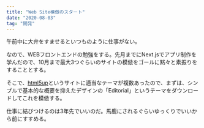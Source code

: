 ```yaml
---
title: "Web Site模倣のスタート"
date: "2020-08-03"
tag: "開発"
---
```


午前中に大弁をすませるといつものように仕事がない。

なので、WEBフロントエンドの勉強をする。先月までにNext.jsでアプリ制作を学んだので、10月まで最大3つぐらいのサイトの模倣をゴールに黙々と素振りをすることとする。

そこで、[html5up](https://html5up.net/)というサイトに適当なテーマが複数あったので、まずは、シンプルで基本的な概要を抑えたデザインの「Editorial」というテーマをダウンロードしてこれを模倣する。

仕事に結びつけるのは3年先でいいのだ。馬鹿にされるぐらいゆっくりでいいから前にすすめる。